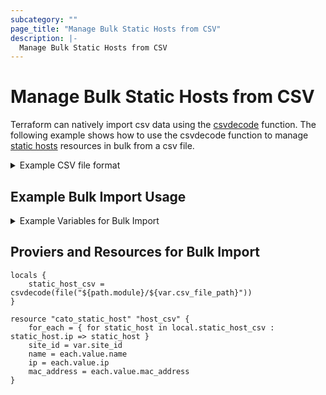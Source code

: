 ```yaml
---
subcategory: ""
page_title: "Manage Bulk Static Hosts from CSV"
description: |-
  Manage Bulk Static Hosts from CSV
---
```


# Manage Bulk Static Hosts from CSV

Terraform can natively import csv data using the [csvdecode](https://www.terraform.io/docs/language/functions/csvdecode.html) function. The following example shows how to use the csvdecode function to manage [static hosts](https://api.catonetworks.com/documentation/#mutation-site.addStaticHost) resources in bulk from a csv file.

<details>
<summary>Example CSV file format</summary>

Create a csv file with the following format.  The first row is the header row and the remaining rows are the asset data.  The header row is used to map the column data to the asset attributes.

```csv
ip,name,mac_address
192.168.25.25,my.hostname25,
192.168.25.26,my.hostname26,"00:00:00:00:00:02"
```
</details>

## Example Bulk Import Usage

<details>
<summary>Example Variables for Bulk Import</summary>

## Example Variables for Bulk Import

```
variable "site_id" {
    description = "Site ID"
    type        = number
    default	    = 12345
}

variable "csv_file_path" {
	description =  "Path to the csv file to import"
	type = string
	default = "static_hosts.csv"
}

```
</details>

## Proviers and Resources for Bulk Import

```hcl
locals {
	static_host_csv = csvdecode(file("${path.module}/${var.csv_file_path}"))
}

resource "cato_static_host" "host_csv" {
    for_each = { for static_host in local.static_host_csv : static_host.ip => static_host }
    site_id = var.site_id
    name = each.value.name
    ip = each.value.ip
    mac_address = each.value.mac_address
}
```

